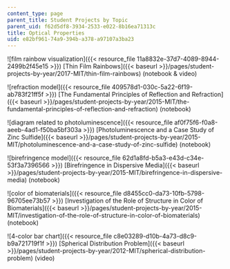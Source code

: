 ```yaml
---
content_type: page
parent_title: Student Projects by Topic
parent_uid: f62d5df8-3934-2533-e022-8b16ea71313c
title: Optical Properties
uid: e82bf961-74a9-394b-a378-a97107a3ba23
---
```


![film rainbow visualization]({{< resource_file 11a8832e-37d7-4089-8944-2499b2f45e15 >}}) [Thin Film Rainbows]({{< baseurl >}}/pages/student-projects-by-year/2017-MIT/thin-film-rainbows) (notebook & video)

![refraction model]({{< resource_file 409578d1-030c-5a22-6f19-ab783f21ff5f >}}) [The Fundamental Principles of Reflection and Refraction]({{< baseurl >}}/pages/student-projects-by-year/2015-MIT/the-fundamental-principles-of-reflection-and-refraction) (notebook)

![diagram related to photoluminescence]({{< resource_file af0f75f6-f0a8-aeeb-4ad1-f50ba5bf303a >}}) [Photoluminescence and a Case Study of Zinc Sulfide]({{< baseurl >}}/pages/student-projects-by-year/2015-MIT/photoluminescence-and-a-case-study-of-zinc-sulfide) (notebook)

![birefringence model]({{< resource_file 62d1a8fd-b5a3-e43d-c34e-53f3a7396566 >}}) [Birefringence in Dispersive Media]({{< baseurl >}}/pages/student-projects-by-year/2015-MIT/birefringence-in-dispersive-media) (notebook)

![color of biomaterials]({{< resource_file d8455cc0-da73-10fb-5798-96705ee73b57 >}}) [Investigation of the Role of Structure in Color of Biomaterials]({{< baseurl >}}/pages/student-projects-by-year/2015-MIT/investigation-of-the-role-of-structure-in-color-of-biomaterials) (notebook)

![4-color bar chart]({{< resource_file c8e03289-d10b-4a73-d8c9-b9a721719f1f >}}) [Spherical Distribution Problem]({{< baseurl >}}/pages/student-projects-by-year/2012-MIT/spherical-distribution-problem) (video)